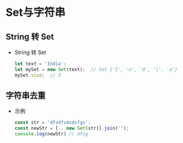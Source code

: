 # Set与字符串

## String 转 Set

  - String 转 Set

    ```js
    let text = 'India';
    let mySet = new Set(text);  // Set {'I', 'n', 'd', 'i', 'a'}
    mySet.size;  // 5
    ```

## 字符串去重

  - 示例

    ```js
    const str = 'dfsdfsdsdsfgs';
    const newStr = [...new Set(str)].join('');
    console.log(newStr) // dfsg
    ```
